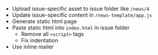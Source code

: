 - Upload issue-specific asset to issue folder like `/news/4`
- Update issue-specific content in `/news-template/app.js`
- Generate static html page
- Paste static html into `index.html` in issue folder
  - Remove all `<script>` tags
  - Fix indentation
- Use inline mailer
